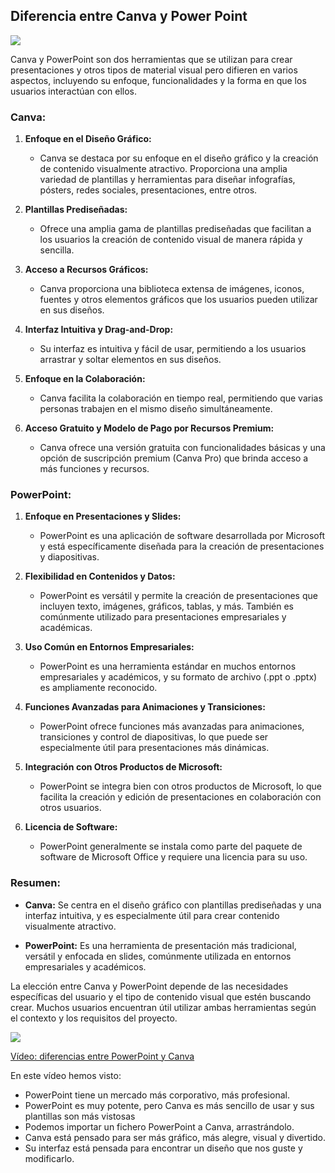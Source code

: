 ## Diferencia entre Canva y Power Point

![](https://raw.githubusercontent.com/javacasm/Iniciacion-Herramientas-Digitales-Aula/main/images/canva-powerpoint.jpeg?raw=true)

Canva y PowerPoint son dos herramientas que se utilizan para crear presentaciones y otros tipos de material visual pero difieren en varios aspectos, incluyendo su enfoque, funcionalidades y la forma en que los usuarios interactúan con ellos.

### Canva:

1. **Enfoque en el Diseño Gráfico:**
   - Canva se destaca por su enfoque en el diseño gráfico y la creación de contenido visualmente atractivo. Proporciona una amplia variedad de plantillas y herramientas para diseñar infografías, pósters, redes sociales, presentaciones, entre otros.

2. **Plantillas Prediseñadas:**
   - Ofrece una amplia gama de plantillas prediseñadas que facilitan a los usuarios la creación de contenido visual de manera rápida y sencilla.

3. **Acceso a Recursos Gráficos:**
   - Canva proporciona una biblioteca extensa de imágenes, iconos, fuentes y otros elementos gráficos que los usuarios pueden utilizar en sus diseños.

4. **Interfaz Intuitiva y Drag-and-Drop:**
   - Su interfaz es intuitiva y fácil de usar, permitiendo a los usuarios arrastrar y soltar elementos en sus diseños.

5. **Enfoque en la Colaboración:**
   - Canva facilita la colaboración en tiempo real, permitiendo que varias personas trabajen en el mismo diseño simultáneamente.

6. **Acceso Gratuito y Modelo de Pago por Recursos Premium:**
   - Canva ofrece una versión gratuita con funcionalidades básicas y una opción de suscripción premium (Canva Pro) que brinda acceso a más funciones y recursos.

### PowerPoint:

1. **Enfoque en Presentaciones y Slides:**
   - PowerPoint es una aplicación de software desarrollada por Microsoft y está específicamente diseñada para la creación de presentaciones y diapositivas.

2. **Flexibilidad en Contenidos y Datos:**
   - PowerPoint es versátil y permite la creación de presentaciones que incluyen texto, imágenes, gráficos, tablas, y más. También es comúnmente utilizado para presentaciones empresariales y académicas.

3. **Uso Común en Entornos Empresariales:**
   - PowerPoint es una herramienta estándar en muchos entornos empresariales y académicos, y su formato de archivo (.ppt o .pptx) es ampliamente reconocido.

4. **Funciones Avanzadas para Animaciones y Transiciones:**
   - PowerPoint ofrece funciones más avanzadas para animaciones, transiciones y control de diapositivas, lo que puede ser especialmente útil para presentaciones más dinámicas.

5. **Integración con Otros Productos de Microsoft:**
   - PowerPoint se integra bien con otros productos de Microsoft, lo que facilita la creación y edición de presentaciones en colaboración con otros usuarios.

6. **Licencia de Software:**
   - PowerPoint generalmente se instala como parte del paquete de software de Microsoft Office y requiere una licencia para su uso.

### Resumen:

- **Canva:** Se centra en el diseño gráfico con plantillas prediseñadas y una interfaz intuitiva, y es especialmente útil para crear contenido visualmente atractivo.
  
- **PowerPoint:** Es una herramienta de presentación más tradicional, versátil y enfocada en slides, comúnmente utilizada en entornos empresariales y académicos.

La elección entre Canva y PowerPoint depende de las necesidades específicas del usuario y el tipo de contenido visual que estén buscando crear. Muchos usuarios encuentran útil utilizar ambas herramientas según el contexto y los requisitos del proyecto.

[![](https://raw.githubusercontent.com/javacasm/Iniciacion-Herramientas-Digitales-Aula/main/images/portada-2.8.1.diferencia-canva-powerpoint.png)](https://drive.google.com/file/d/1G_8DE4qkEs7eIZCgRCu-HdadmMJuNH9Z/view?usp=sharing)

[Vídeo: diferencias entre PowerPoint y Canva](https://drive.google.com/file/d/1G_8DE4qkEs7eIZCgRCu-HdadmMJuNH9Z/view?usp=sharing)

En este vídeo hemos visto:

* PowerPoint tiene un mercado más corporativo, más profesional.
* PowerPoint es muy potente, pero Canva es más sencillo de usar y sus plantillas son más vistosas
* Podemos importar un fichero PowerPoint a Canva, arrastrándolo.
* Canva está pensado para ser más gráfico, más alegre, visual y divertido. 
* Su interfaz está pensada para encontrar un diseño que nos guste y modificarlo.
